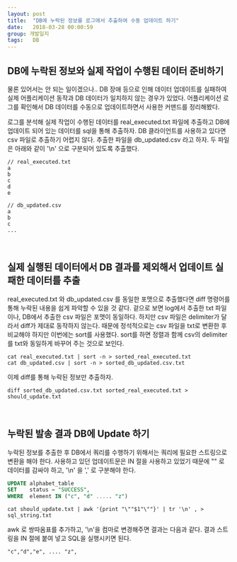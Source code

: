 ```yaml
---
layout: post
title:  "DB에 누락된 정보를 로그에서 추출하여 수동 업데이트 하기"
date:   2018-03-28 00:00:59
group: 개발일지
tags:   DB 
---
```


## DB에 누락된 정보와 실제 작업이 수행된 데이터 준비하기 
물론 있어서는 안 되는 일이겠으나.. DB 장애 등으로 인해 데이터 업데이트를 실패하여 실제 어플리케이션 동작과 DB 데이터가 일치하지 않는 경우가 있었다. 어플리케이션 로그를 확인해서 DB 데이터를 수동으로 업데이트하면서 사용한 커맨드를 정리해봤다. 

로그를 분석해 실제 작업이 수행된 데이터를 real_executed.txt 파일에 추출하고 DB에 업데이트 되어 있는 데이터를 sql을 통해 추출하자. DB 클라이언트를 사용하고 있다면 csv 파일로 추출하기 어렵지 않다. 추출한 파일을 db_updated.csv 라고 하자. 두 파일은 아래와 같이 '\n' 으로 구분되어 있도록 추출했다.

```
// real_executed.txt
a
b
c
d
e
```


```
// db_updated.csv
a
b
c
...
```

<br/>

## 실제 실행된 데이터에서 DB 결과를 제외해서 업데이트 실패한 데이터를 추출
real_executed.txt 와 db_updated.csv 를 동일한 포맷으로 추출했다면 diff 명령어를 통해 누락된 내용을 쉽게 파악할 수 있을 것 같다. 겉으로 보면 log에서 추출한 txt 파일이나, DB에서 추출한 csv 파일은 포맷이 동일하다. 하지만 csv 파일은 delimiter가 달라서 diff가 제대로 동작하지 않는다. 때문에 정석적으로는 csv 파일을 txt로 변환한 후 비교해야 하지만 이번에는 sort를 사용했다. sort를 하면 정렬과 함께 csv의 delimiter를 txt와 동일하게 바꾸어 주는 것으로 보인다.

```shell
cat real_executed.txt | sort -n > sorted_real_executed.txt
cat db_updated.csv | sort -n > sorted_db_updated.csv.txt
```

이제 diff를 통해 누락된 정보만 추출하자.
```shell
diff sorted_db_updated.csv.txt sorted_real_executed.txt > should_update.txt
```

<br/>


## 누락된 발송 결과 DB에 Update 하기 
누락된 정보를 추출한 후 DB에서 쿼리를 수행하기 위해서는 쿼리에 필요한 스트링으로 변환을 해야 한다. 사용하고 있던 업데이트문은 IN 절을 사용하고 있었기 때문에 "" 로 데이터를 감싸야 하고, '\n' 을 ',' 로 구분해야 한다. 
```sql
UPDATE alphabet_table
SET    status = "SUCCESS",
WHERE  element IN ("c", "d" ..... "z")
```

 
```shell
cat should_update.txt | awk '{print "\""$1"\""}' | tr '\n' , > sql_string.txt
```

awk 로 쌍따옴표를 추가하고, '\n'을 컴마로 변경해주면 결과는 다음과 같다. 결과 스트링을 IN 절에 붙여 넣고 SQL을 실행시키면 된다. 
```
"c","d","e", .... "z",
```


<br/>
